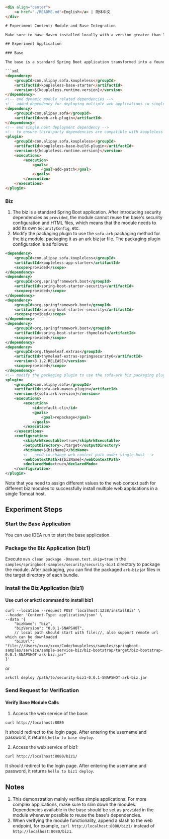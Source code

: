 ```html
<div align="center">
    <a href="./README.md">English</a> | 简体中文
</div>

# Experiment Content: Module and Base Integration

Make sure to have Maven installed locally with a version greater than 3.9.0.

## Experiment Application

### Base

The base is a standard Spring Boot application transformed into a foundational layer (base). The modifications include adding the following dependencies in the `pom.xml`:

```xml
<dependency>
    <groupId>com.alipay.sofa.koupleless</groupId>
    <artifactId>koupleless-base-starter</artifactId>
    <version>${koupleless.runtime.version}</version>
</dependency>
<!-- end dynamic module related dependencies -->
<!-- added dependency for deploying multiple web applications in single Tomcat host mode -->
<dependency>
    <groupId>com.alipay.sofa</groupId>
    <artifactId>web-ark-plugin</artifactId>
</dependency>
<!-- end single host deployment dependency -->
<!-- to ensure third-party dependencies are compatible with koupleless mode, add the following build plugin -->
<plugin>
    <groupId>com.alipay.sofa.koupleless</groupId>
    <artifactId>koupleless-base-build-plugin</artifactId>
    <version>${koupleless.runtime.version}</version>
    <executions>
        <execution>
            <goals>
                <goal>add-patch</goal>
            </goals>
        </execution>
    </executions>
</plugin>
```

### Biz

1. The biz is a standard Spring Boot application. After introducing security dependencies as `provided`, the module cannot reuse the base's security configuration and HTML files, which means that the module needs to add its own `SecurityConfig`, etc.
2. Modify the packaging plugin to use the `sofa-ark` packaging method for the biz module, packaging it as an ark biz jar file. The packaging plugin configuration is as follows:

```xml
<dependency>
    <groupId>com.alipay.sofa.koupleless</groupId>
    <artifactId>koupleless-app-starter</artifactId>
    <scope>provided</scope>
</dependency>
<dependency>
    <groupId>org.springframework.boot</groupId>
    <artifactId>spring-boot-starter-security</artifactId>
    <scope>provided</scope>
</dependency>
<dependency>
    <groupId>org.springframework.boot</groupId>
    <artifactId>spring-boot-starter-security</artifactId>
    <scope>provided</scope>
</dependency>
<dependency>
    <groupId>org.springframework.boot</groupId>
    <artifactId>spring-boot-starter-thymeleaf</artifactId>
    <scope>provided</scope>
</dependency>
<dependency>
    <groupId>org.thymeleaf.extras</groupId>
    <artifactId>thymeleaf-extras-springsecurity6</artifactId>
    <version>3.1.2.RELEASE</version>
    <scope>provided</scope>
</dependency>
<!-- modify the packaging plugin to use the sofa-ark biz packaging plugin, packaging into an ark biz jar -->
<plugin>
    <groupId>com.alipay.sofa</groupId>
    <artifactId>sofa-ark-maven-plugin</artifactId>
    <version>${sofa.ark.version}</version>
    <executions>
        <execution>
            <id>default-cli</id>
            <goals>
                <goal>repackage</goal>
            </goals>
        </execution>
    </executions>
    <configuration>
        <skipArkExecutable>true</skipArkExecutable>
        <outputDirectory>./target</outputDirectory>
        <bizName>${bizName}</bizName>
        <!-- need to change web context path under single host -->
        <webContextPath>${bizName}</webContextPath>
        <declaredMode>true</declaredMode>
    </configuration>
</plugin>
```

Note that you need to assign different values to the web context path for different biz modules to successfully install multiple web applications in a single Tomcat host.

## Experiment Steps

### Start the Base Application

You can use IDEA run to start the base application.

### Package the Biz Application (biz1)

Execute `mvn clean package -Dmaven.test.skip=true` in the `samples/springboot-samples/security/security-biz1` directory to package the module. After packaging, you can find the packaged `ark-biz` jar files in the target directory of each bundle.

### Install the Biz Application (biz1)

#### Use curl or arkctl command to install biz1

```shell
curl --location --request POST 'localhost:1238/installBiz' \
--header 'Content-Type: application/json' \
--data '{
    "bizName": "biz",
    "bizVersion": "0.0.1-SNAPSHOT",
    // local path should start with file://, also support remote url which can be downloaded
    "bizUrl": "file:///Users/xxxx/xxxx/Code/koupleless/samples/springboot-samples/service/sample-service-biz/biz-bootstrap/target/biz-bootstrap-0.0.1-SNAPSHOT-ark-biz.jar"
}'
```

or

```shell
arkctl deploy /path/to/security-biz1-0.0.1-SNAPSHOT-ark-biz.jar
```

### Send Request for Verification

#### Verify Base Module Calls

1. Access the web service of the base:

```shell
curl http://localhost:8080
```

It should redirect to the login page. After entering the username and password, it returns `hello to base deploy`.

2. Access the web service of biz1:

```shell
curl http://localhost:8080/biz1/
```

It should redirect to the login page. After entering the username and password, it returns `hello to biz1 deploy`.

## Notes

1. This demonstration mainly verifies simple applications. For more complex applications, make sure to slim down the modules. Dependencies available in the base should be set as `provided` in the module whenever possible to reuse the base's dependencies.
2. When verifying the module functionality, append a slash to the web endpoint, for example, `curl http://localhost:8080/biz1/` instead of `http://localhost:8080/biz1`.
```
